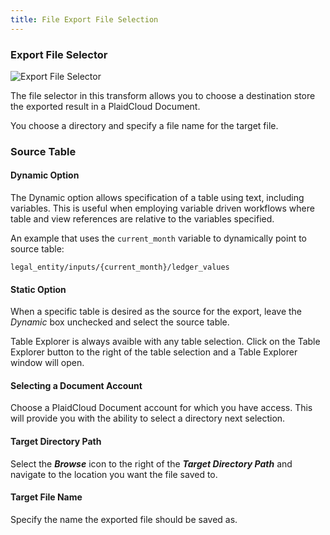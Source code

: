 ```yaml
---
title: File Export File Selection
---
```


### Export File Selector

![Export File Selector](/images/export_file_source_target.png)

The file selector in this transform allows you to choose a destination store the exported result in a PlaidCloud Document.

You choose a directory and specify a file name for the target file.


### Source Table


#### Dynamic Option

The Dynamic option allows specification of a table using text, including variables.  This is useful when employing
variable driven workflows where table and view references are relative to the variables specified.

An example that uses the `current_month` variable to dynamically point to source table:

```
legal_entity/inputs/{current_month}/ledger_values
```

#### Static Option

When a specific table is desired as the source for the export, leave the *Dynamic* box unchecked and select the source table.


Table Explorer is always avaible with any table selection.  Click on the Table Explorer button to the right of the table selection and a Table Explorer window will open.



#### Selecting a Document Account

Choose a PlaidCloud Document account for which you have access.  This will provide you with the ability to select a directory next selection.

#### Target Directory Path

Select the ***Browse*** icon to the right of the ***Target Directory Path*** and navigate to the location you want the file saved to.

#### Target File Name

Specify the name the exported file should be saved as.


